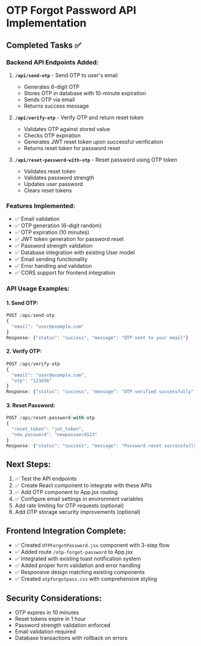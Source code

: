 # OTP Forgot Password API Implementation

## Completed Tasks ✅

### Backend API Endpoints Added:
1. **`/api/send-otp`** - Send OTP to user's email
   - Generates 6-digit OTP
   - Stores OTP in database with 10-minute expiration
   - Sends OTP via email
   - Returns success message

2. **`/api/verify-otp`** - Verify OTP and return reset token
   - Validates OTP against stored value
   - Checks OTP expiration
   - Generates JWT reset token upon successful verification
   - Returns reset token for password reset

3. **`/api/reset-password-with-otp`** - Reset password using OTP token
   - Validates reset token
   - Validates password strength
   - Updates user password
   - Clears reset tokens

### Features Implemented:
- ✅ Email validation
- ✅ OTP generation (6-digit random)
- ✅ OTP expiration (10 minutes)
- ✅ JWT token generation for password reset
- ✅ Password strength validation
- ✅ Database integration with existing User model
- ✅ Email sending functionality
- ✅ Error handling and validation
- ✅ CORS support for frontend integration

### API Usage Examples:

#### 1. Send OTP:
```javascript
POST /api/send-otp
{
  "email": "user@example.com"
}
Response: {"status": "success", "message": "OTP sent to your email"}
```

#### 2. Verify OTP:
```javascript
POST /api/verify-otp
{
  "email": "user@example.com",
  "otp": "123456"
}
Response: {"status": "success", "message": "OTP verified successfully", "reset_token": "jwt_token"}
```

#### 3. Reset Password:
```javascript
POST /api/reset-password-with-otp
{
  "reset_token": "jwt_token",
  "new_password": "newpassword123"
}
Response: {"status": "success", "message": "Password reset successfully"}
```

## Next Steps:
1. ✅ Test the API endpoints
2. ✅ Create React component to integrate with these APIs
3. ✅ Add OTP component to App.jsx routing
4. ✅ Configure email settings in environment variables
5. Add rate limiting for OTP requests (optional)
6. Add OTP storage security improvements (optional)

## Frontend Integration Complete:
- ✅ Created `OTPForgotPassword.jsx` component with 3-step flow
- ✅ Added route `/otp-forgot-password` to App.jsx
- ✅ Integrated with existing toast notification system
- ✅ Added proper form validation and error handling
- ✅ Responsive design matching existing components
- ✅ Created `otpforgotpass.css` with comprehensive styling

## Security Considerations:
- OTP expires in 10 minutes
- Reset tokens expire in 1 hour
- Password strength validation enforced
- Email validation required
- Database transactions with rollback on errors
